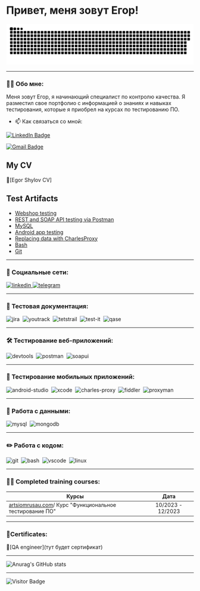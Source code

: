 # Привет, меня зовут Егор!

<p align="center">
 <img width="600" src="assets/github-snake.svg" alt="snake"/>
</p>

---

### 👨‍💻 Обо мне:

Меня зовут Егор, я начинающий специалист по контролю качества. Я разместил свое портфолио с информацией о знаниях и навыках тестирования, которые я приобрел на курсах по тестированию ПО.

- 📫 Как связаться со мной:

[![LinkedIn Badge](https://img.shields.io/badge/-@EgorShylov-blue?style=flat&logo=LinkedIn&logoColor=white)](https://www.linkedin.com/in/shilovegor/)

[![Gmail Badge](https://img.shields.io/badge/-Gmail-red?style=flat&logo=Gmail&logoColor=white)](mailto:shilovyoung@gmail.com)


## My CV 

 📄[Egor Shylov CV]

<h2>Test Artifacts </h2>
<p> 
 <ul>
<li> <a href="https://github.com/shilovegor/web-shop-testing"> Webshop testing</a>  </li>
<li> <a href="https://github.com/shilovegor/restsoap"> REST and SOAP API testing via Postman </a>   </li>
<li> <a href="https://github.com/shilovegor/mysql"> MySQL</a>   </li>
<li> <a href="https://github.com/shilovegor/mob"> Android app testing</a>   </li>
<li> <a href="https://github.com/shilovegor/proxy"> Replacing data with CharlesProxy</a>  </li>
<li> <a href="https://github.com/shilovegor/Bash"> Bash </a>  </li>
<li> <a href="https://github.com/shilovegor/Git"> Git </a> </li>
</ul>
</p>

---

### 🤝 Социальные сети:

  <div id="badges">
    <a href="https://www.linkedin.com/in/shilovegor/" target="_blank">
      <img src="https://cdn-icons-png.flaticon.com/512/2504/2504799.png" width="40" height="40" alt="linkedin" />
    </a>
    <a href="https://t.me/shilov4" target="_blank">
      <img src="https://cdn-icons-png.flaticon.com/512/2111/2111646.png" width="40" height="40" alt="telegram" />
    </a>
  </div>

---

### 📁 Тестовая документация:

<div>
  <img src="https://cdn.jsdelivr.net/gh/devicons/devicon/icons/jira/jira-original.svg" title="jira" alt="jira" width="40" height="40"/>&nbsp
  <img src="https://upload.wikimedia.org/wikipedia/commons/thumb/8/8d/YouTrack_Icon.svg/1024px-YouTrack_Icon.svg.png?20200803082248" title="youtrack" alt="youtrack" width="40" height="40"/>&nbsp
  <img src="https://codahosted.io/packs/21236/unversioned/assets/LOGO/ba1091c59bab89cd2fd0f289622731fe16113d7b00905abe64759c313a4b73b76c1b0426076ed76cb74752234c734131df46992d5b8b48fc13e264240e4f7119f736cfeb64df36ded54b5cbf6198b9cadedf18dd0cac5c7dbcd16e6336c29363cd1292ba" title="testrail" alt="tetstrail" width="40" height="40"/>&nbsp
  <img src="https://docs.testit.software/images/testit_logo_icon.png" title="test-it" alt="test-it" width="40" height="40"/>&nbsp
  <img src="https://luna1.co/eb0187.png" title="qase" alt="qase" width="40" height="40"/>&nbsp
  
</div>

---

### 🛠 Тестирование веб-приложений:

<div>
  <img src="https://d33wubrfki0l68.cloudfront.net/38b5c953a4667366685d55db55d057c86db1fc54/a0fdc/static/acae6b24d940347661ca901ea07f47c1/chrome-dev-logo-icon.png" title="devtools" alt="devtools" width="40" height="40"/>&nbsp
  <img src="https://seeklogo.com/images/P/postman-logo-0087CA0D15-seeklogo.com.png" title="postman" alt="postman" width="40" height="40"/>&nbsp
  <img src="https://static0.smartbear.co/smartbearbrand/media/images/home/soapui-icon.svg" title="soapui" alt="soapui" width="40" height="40"/>&nbsp
</div>

---

### 📱 Тестирование мобильных приложений:

<div>
  <img src="https://cdn.jsdelivr.net/gh/devicons/devicon/icons/androidstudio/androidstudio-original.svg" title="android-studio" alt="android-studio" width="40" height="40"/>&nbsp
  <img src="https://cdn.jsdelivr.net/gh/devicons/devicon/icons/xcode/xcode-original.svg" title="xcode" alt="xcode" width="40" height="40"/>&nbsp
  <img src="https://cdn.icon-icons.com/icons2/3053/PNG/512/charles_proxy_macos_bigsur_icon_190302.png" title="charles-proxy" alt="charles-proxy" width="40" height="40"/>&nbsp
  <img src="https://www.megaleechers.com/storage/Fiddler-Everywhere-Icon.png" title="fiddler" alt="fiddler" width="40" height="40"/>&nbsp
  <img src="https://pbs.twimg.com/profile_images/1589614420766126080/slAIVDtr_400x400.jpg" title="proxyman" alt="proxyman" width="40" height="40"/>&nbsp
</div>


---

### 💾 Работа с данными:

<div>
  <img src="https://cdn.jsdelivr.net/gh/devicons/devicon/icons/mysql/mysql-original.svg" title="mysql" alt="mysql" width="40" height="40"/>&nbsp
  <img src="https://cdn.jsdelivr.net/gh/devicons/devicon/icons/mongodb/mongodb-original.svg" title="mongodb" alt="mongodb" width="40" height="40"/>&nbsp
</div>

---

### ✏️ Работа с кодом:

<div>
  <img src="https://cdn.jsdelivr.net/gh/devicons/devicon/icons/git/git-original.svg" title="git" alt="git" width="40" height="40"/>&nbsp
  <img src="https://upload.wikimedia.org/wikipedia/commons/thumb/4/4b/Bash_Logo_Colored.svg/1024px-Bash_Logo_Colored.svg.png?20180723054350" title="bash" alt="bash" width="40" height="40"/>&nbsp
  <img src="https://cdn.jsdelivr.net/gh/devicons/devicon/icons/vscode/vscode-original.svg" title="vscode" alt="vscode" width="40" height="40"/>&nbsp
  <img src="https://upload.wikimedia.org/wikipedia/commons/thumb/3/35/Tux.svg/800px-Tux.svg.png" title="linux" alt="linux" width="40" height="40"/>&nbsp
  
</div>

---

### 👨‍🎓 Completed training courses:

| Курсы                                                           | Дата              |
| ----------------------------------------------------------------| :---------------: |
| [artsiomrusau.com](https://artsiomrusau.com/)/ Курс "Функциональное тестирование ПО"              | 10/2023 - 12/2023 |

---
### 📜Certificates:

🔗[QA engineer](тут будет сертификат)

---

![Anurag's GitHub stats](https://github-readme-stats.vercel.app/api?username=shilovegor&show_icons=true&theme=radical)

---





![Visitor Badge](https://visitor-badge.laobi.icu/badge?page_id=shilovegor)
